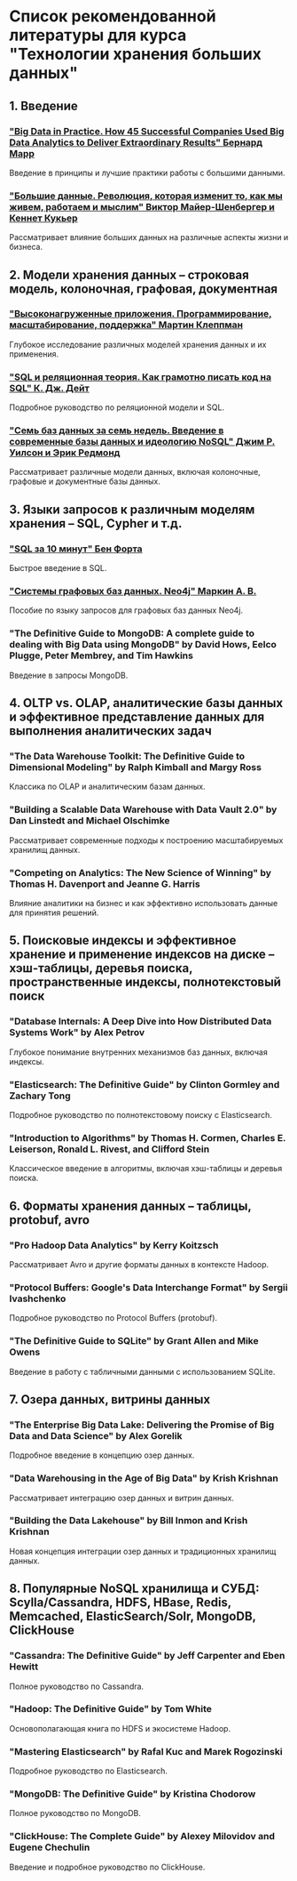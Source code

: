 # Список рекомендованной литературы для курса "Технологии хранения больших данных"
## 1. Введение
### ["Big Data in Practice. How 45 Successful Companies Used Big Data Analytics to Deliver Extraordinary Results" Бернард Марр](https://www.litres.ru/book/bernard-marr/big-data-in-practice-how-45-successful-companies-used-big-dat-28277331/)
Введение в принципы и лучшие практики работы с большими данными.
### ["Большие данные. Революция, которая изменит то, как мы живем, работаем и мыслим" Виктор Майер-Шенбергер и Кеннет Кукьер](https://www.litres.ru/book/viktor-mayer-shenber/bolshie-dannye-revoluciya-kotoraya-izmenit-to-kak-my-6449497/)
Рассматривает влияние больших данных на различные аспекты жизни и бизнеса.
## 2. Модели хранения данных – строковая модель, колоночная, графовая, документная
### ["Высоконагруженные приложения. Программирование, масштабирование, поддержка" Мартин Клеппман](https://www.litres.ru/book/martin-kleppman-1733/vysokonagruzhennye-prilozheniya-programmirovanie-mass-39100996/)
Глубокое исследование различных моделей хранения данных и их применения.
### ["SQL и реляционная теория. Как грамотно писать код на SQL" К. Дж. Дейт](https://www.litres.ru/book/k-dzh-deyt/sql-i-relyacionnaya-teoriya-kak-gramotno-pisat-kod-na-sql-24499654/)
Подробное руководство по реляционной модели и SQL.
### ["Семь баз данных за семь недель. Введение в современные базы данных и идеологию NoSQL" Джим Р. Уилсон и Эрик Редмонд](https://www.litres.ru/book/dzhim-r-uilson/sem-baz-dannyh-za-sem-nedel-vvedenie-v-sovremennye-bazy-dan-6090319/)
Рассматривает различные модели данных, включая колоночные, графовые и документные базы данных.
## 3. Языки запросов к различным моделям хранения – SQL, Cypher и т.д.
### ["SQL за 10 минут" Бен Форта](https://www.labirint.ru/books/819364/)
Быстрое введение в SQL.
### ["Системы графовых баз данных. Neo4j" Маркин А. В.](https://urait.ru/book/sistemy-grafovyh-baz-dannyh-neo4j-544089)
Пособие по языку запросов для графовых баз данных Neo4j.
### "The Definitive Guide to MongoDB: A complete guide to dealing with Big Data using MongoDB" by David Hows, Eelco Plugge, Peter Membrey, and Tim Hawkins
Введение в запросы MongoDB.
## 4. OLTP vs. OLAP, аналитические базы данных и эффективное представление данных для выполнения аналитических задач
### "The Data Warehouse Toolkit: The Definitive Guide to Dimensional Modeling" by Ralph Kimball and Margy Ross
Классика по OLAP и аналитическим базам данных.
### "Building a Scalable Data Warehouse with Data Vault 2.0" by Dan Linstedt and Michael Olschimke
Рассматривает современные подходы к построению масштабируемых хранилищ данных.
### "Competing on Analytics: The New Science of Winning" by Thomas H. Davenport and Jeanne G. Harris
Влияние аналитики на бизнес и как эффективно использовать данные для принятия решений.
## 5. Поисковые индексы и эффективное хранение и применение индексов на диске – хэш-таблицы, деревья поиска, пространственные индексы, полнотекстовый поиск
### "Database Internals: A Deep Dive into How Distributed Data Systems Work" by Alex Petrov
Глубокое понимание внутренних механизмов баз данных, включая индексы.
### "Elasticsearch: The Definitive Guide" by Clinton Gormley and Zachary Tong
Подробное руководство по полнотекстовому поиску с Elasticsearch.
### "Introduction to Algorithms" by Thomas H. Cormen, Charles E. Leiserson, Ronald L. Rivest, and Clifford Stein
Классическое введение в алгоритмы, включая хэш-таблицы и деревья поиска.
## 6. Форматы хранения данных – таблицы, protobuf, avro
### "Pro Hadoop Data Analytics" by Kerry Koitzsch
Рассматривает Avro и другие форматы данных в контексте Hadoop.
### "Protocol Buffers: Google's Data Interchange Format" by Sergii Ivashchenko
Подробное руководство по Protocol Buffers (protobuf).
### "The Definitive Guide to SQLite" by Grant Allen and Mike Owens
Введение в работу с табличными данными с использованием SQLite.
## 7. Озера данных, витрины данных
### "The Enterprise Big Data Lake: Delivering the Promise of Big Data and Data Science" by Alex Gorelik
Подробное введение в концепцию озер данных.
### "Data Warehousing in the Age of Big Data" by Krish Krishnan
Рассматривает интеграцию озер данных и витрин данных.
### "Building the Data Lakehouse" by Bill Inmon and Krish Krishnan
Новая концепция интеграции озер данных и традиционных хранилищ данных.
## 8. Популярные NoSQL хранилища и СУБД: Scylla/Cassandra, HDFS, HBase, Redis, Memcached, ElasticSearch/Solr, MongoDB, ClickHouse
### "Cassandra: The Definitive Guide" by Jeff Carpenter and Eben Hewitt
Полное руководство по Cassandra.
### "Hadoop: The Definitive Guide" by Tom White
Основополагающая книга по HDFS и экосистеме Hadoop.
### "Mastering Elasticsearch" by Rafal Kuc and Marek Rogozinski
Подробное руководство по Elasticsearch.
### "MongoDB: The Definitive Guide" by Kristina Chodorow
Полное руководство по MongoDB.
### "ClickHouse: The Complete Guide" by Alexey Milovidov and Eugene Chechulin
Введение и подробное руководство по ClickHouse.
